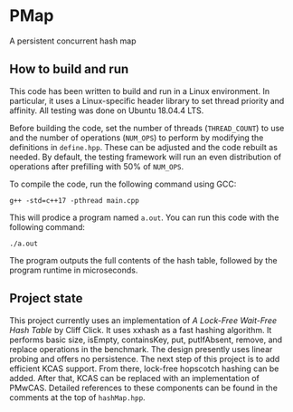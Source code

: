 # PMap
A persistent concurrent hash map

## How to build and run
This code has been written to build and run in a Linux environment. In particular, it uses a Linux-specific header library to set thread priority and affinity. All testing was done on Ubuntu 18.04.4 LTS. 

Before building the code, set the number of threads (`THREAD_COUNT`) to use and the number of operations (`NUM_OPS`) to perform by modifying the definitions in `define.hpp`. These can be adjusted and the code rebuilt as needed. By default, the testing framework will run an even distribution of operations after prefilling with 50% of `NUM_OPS`. 

To compile the code, run the following command using GCC:

`g++ -std=c++17 -pthread main.cpp`

This will prodice a program named `a.out`. You can run this code with the following command:

`./a.out`

The program outputs the full contents of the hash table, followed by the program runtime in microseconds.

## Project state
This project currently uses an implementation of *A Lock-Free Wait-Free Hash Table* by Cliff Click. It uses xxhash as a fast hashing algorithm. It performs basic size, isEmpty, containsKey, put, putIfAbsent, remove, and replace operations in the benchmark. The design presently uses linear probing and offers no persistence. The next step of this project is to add efficient KCAS support. From there, lock-free hopscotch hashing can be added. After that, KCAS can be replaced with an implementation of PMwCAS. Detailed references to these components can be found in the comments at the top of `hashMap.hpp`. 